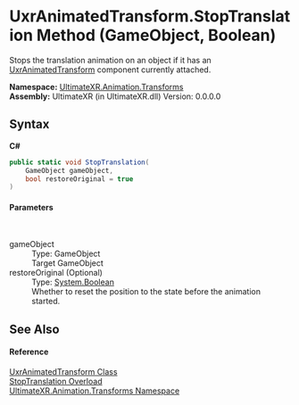 # UxrAnimatedTransform.StopTranslation Method (GameObject, Boolean)
 

Stops the translation animation on an object if it has an <a href="T_UltimateXR_Animation_Transforms_UxrAnimatedTransform">UxrAnimatedTransform</a> component currently attached.

**Namespace:**&nbsp;<a href="N_UltimateXR_Animation_Transforms">UltimateXR.Animation.Transforms</a><br />**Assembly:**&nbsp;UltimateXR (in UltimateXR.dll) Version: 0.0.0.0

## Syntax

**C#**<br />
``` C#
public static void StopTranslation(
	GameObject gameObject,
	bool restoreOriginal = true
)
```


#### Parameters
&nbsp;<dl><dt>gameObject</dt><dd>Type: GameObject<br />Target GameObject</dd><dt>restoreOriginal (Optional)</dt><dd>Type: <a href="https://docs.microsoft.com/dotnet/api/system.boolean" target="_blank" rel="noopener noreferrer">System.Boolean</a><br />Whether to reset the position to the state before the animation started.</dd></dl>

## See Also


#### Reference
<a href="T_UltimateXR_Animation_Transforms_UxrAnimatedTransform">UxrAnimatedTransform Class</a><br /><a href="Overload_UltimateXR_Animation_Transforms_UxrAnimatedTransform_StopTranslation">StopTranslation Overload</a><br /><a href="N_UltimateXR_Animation_Transforms">UltimateXR.Animation.Transforms Namespace</a><br />